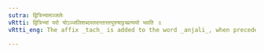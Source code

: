 ```yaml
---
sutra: द्वित्रिभ्यामञ्जलेः
vRtti: द्वित्रिभ्यां परो योऽञ्जलिशब्दस्तदन्तात्तत्पुरुषाट्टच्प्रत्ययो भवति ॥
vRtti_eng: The affix _tach_ is added to the word _anjali_, when preceded by _dvi_ or _tri_, in & _Dvigu_ _Tatpurusha_ compound.

---
```

